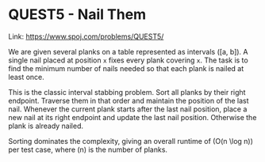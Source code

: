 # QUEST5 - Nail Them

Link: https://www.spoj.com/problems/QUEST5/

We are given several planks on a table represented as intervals \([a, b]\). A single nail placed at position `x` fixes every plank covering `x`. The task is to find the minimum number of nails needed so that each plank is nailed at least once.

This is the classic interval stabbing problem. Sort all planks by their right endpoint. Traverse them in that order and maintain the position of the last nail. Whenever the current plank starts after the last nail position, place a new nail at its right endpoint and update the last nail position. Otherwise the plank is already nailed.

Sorting dominates the complexity, giving an overall runtime of \(O(n \log n)\) per test case, where \(n\) is the number of planks.
